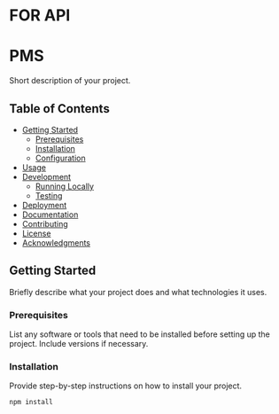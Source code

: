 # FOR API
# PMS

Short description of your project.

## Table of Contents

- [Getting Started](#getting-started)
  - [Prerequisites](#prerequisites)
  - [Installation](#installation)
  - [Configuration](#configuration)
- [Usage](#usage)
- [Development](#development)
  - [Running Locally](#running-locally)
  - [Testing](#testing)
- [Deployment](#deployment)
- [Documentation](#documentation)
- [Contributing](#contributing)
- [License](#license)
- [Acknowledgments](#acknowledgments)

## Getting Started

Briefly describe what your project does and what technologies it uses.

### Prerequisites

List any software or tools that need to be installed before setting up the project. Include versions if necessary.

### Installation

Provide step-by-step instructions on how to install your project.

```bash
npm install
